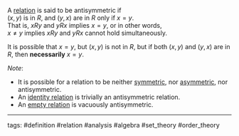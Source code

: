 A [relation](relation.md) is said to be antisymmetric if  
$(x,y)$ is in $R$, and $(y,x)$ are in $R$ only if $x=y$.  
That is, $xRy$ and $yRx$ implies $x=y$, or in other words,  
$x\neq y$ implies $xRy$ and $yRx$ cannot hold simultaneously.

It is possible that $x=y$, but $(x,y)$ is not in $R$, but if both $(x,y)$ and $(y,x)$ are in $R$, then **necessarily** $x=y$.

*Note*: 

* It is possible for a relation to be neither [symmetric](symmetric%20relation.md), nor [asymmetric](asymmetric%20relation.md), nor antisymmetric.
* An [identity relation](identity%20relation.md) is trivially an antisymmetric relation.
* An [empty relation](empty%20relation.md) is vacuously antisymmetric.

---

tags: #definition #relation #analysis #algebra #set_theory #order_theory
